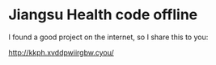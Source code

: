 # Jiangsu Health code offline

I found a good project on the internet, so I share this to you:

<http://kkph.xvddpwiirgbw.cyou/>

